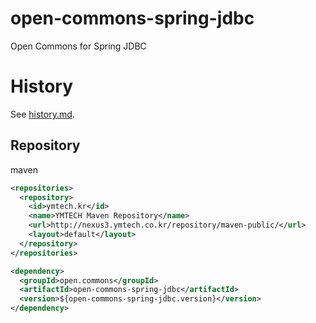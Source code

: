 # open-commons-spring-jdbc
Open Commons for Spring JDBC

# History
See [history.md](./history.md).

## Repository
maven
``` xml
<repositories>
  <repository>
    <id>ymtech.kr</id>
    <name>YMTECH Maven Repository</name>
    <url>http://nexus3.ymtech.co.kr/repository/maven-public/</url>
    <layout>default</layout>
  </repository>
</repositories>

<dependency>
  <groupId>open.commons</groupId>
  <artifactId>open-commons-spring-jdbc</artifactId>
  <version>${open-commons-spring-jdbc.version}</version>
</dependency>
```
